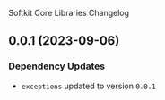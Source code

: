 Softkit Core Libraries Changelog
## 0.0.1 (2023-09-06)

### Dependency Updates

* `exceptions` updated to version `0.0.1`
